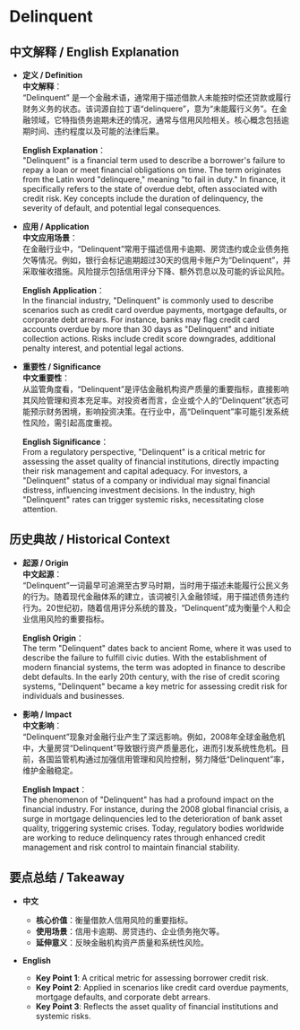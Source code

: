 # Delinquent

## 中文解释 / English Explanation

* **定义 / Definition**  
  **中文解释**：  
  “Delinquent” 是一个金融术语，通常用于描述借款人未能按时偿还贷款或履行财务义务的状态。该词源自拉丁语“delinquere”，意为“未能履行义务”。在金融领域，它特指债务逾期未还的情况，通常与信用风险相关。核心概念包括逾期时间、违约程度以及可能的法律后果。  

  **English Explanation**：  
  "Delinquent" is a financial term used to describe a borrower's failure to repay a loan or meet financial obligations on time. The term originates from the Latin word "delinquere," meaning "to fail in duty." In finance, it specifically refers to the state of overdue debt, often associated with credit risk. Key concepts include the duration of delinquency, the severity of default, and potential legal consequences.

* **应用 / Application**  
  **中文应用场景**：  
  在金融行业中，“Delinquent”常用于描述信用卡逾期、房贷违约或企业债务拖欠等情况。例如，银行会标记逾期超过30天的信用卡账户为“Delinquent”，并采取催收措施。风险提示包括信用评分下降、额外罚息以及可能的诉讼风险。  

  **English Application**：  
  In the financial industry, "Delinquent" is commonly used to describe scenarios such as credit card overdue payments, mortgage defaults, or corporate debt arrears. For instance, banks may flag credit card accounts overdue by more than 30 days as "Delinquent" and initiate collection actions. Risks include credit score downgrades, additional penalty interest, and potential legal actions.

* **重要性 / Significance**  
  **中文重要性**：  
  从监管角度看，“Delinquent”是评估金融机构资产质量的重要指标，直接影响其风险管理和资本充足率。对投资者而言，企业或个人的“Delinquent”状态可能预示财务困境，影响投资决策。在行业中，高“Delinquent”率可能引发系统性风险，需引起高度重视。  

  **English Significance**：  
  From a regulatory perspective, "Delinquent" is a critical metric for assessing the asset quality of financial institutions, directly impacting their risk management and capital adequacy. For investors, a "Delinquent" status of a company or individual may signal financial distress, influencing investment decisions. In the industry, high "Delinquent" rates can trigger systemic risks, necessitating close attention.

## 历史典故 / Historical Context

* **起源 / Origin**  
  **中文起源**：  
  “Delinquent”一词最早可追溯至古罗马时期，当时用于描述未能履行公民义务的行为。随着现代金融体系的建立，该词被引入金融领域，用于描述债务违约行为。20世纪初，随着信用评分系统的普及，“Delinquent”成为衡量个人和企业信用风险的重要指标。  

  **English Origin**：  
  The term "Delinquent" dates back to ancient Rome, where it was used to describe the failure to fulfill civic duties. With the establishment of modern financial systems, the term was adopted in finance to describe debt defaults. In the early 20th century, with the rise of credit scoring systems, "Delinquent" became a key metric for assessing credit risk for individuals and businesses.

* **影响 / Impact**  
  **中文影响**：  
  “Delinquent”现象对金融行业产生了深远影响。例如，2008年全球金融危机中，大量房贷“Delinquent”导致银行资产质量恶化，进而引发系统性危机。目前，各国监管机构通过加强信用管理和风险控制，努力降低“Delinquent”率，维护金融稳定。  

  **English Impact**：  
  The phenomenon of "Delinquent" has had a profound impact on the financial industry. For instance, during the 2008 global financial crisis, a surge in mortgage delinquencies led to the deterioration of bank asset quality, triggering systemic crises. Today, regulatory bodies worldwide are working to reduce delinquency rates through enhanced credit management and risk control to maintain financial stability.

## 要点总结 / Takeaway

* **中文**  
  - **核心价值**：衡量借款人信用风险的重要指标。  
  - **使用场景**：信用卡逾期、房贷违约、企业债务拖欠等。  
  - **延伸意义**：反映金融机构资产质量和系统性风险。  

* **English**  
  - **Key Point 1**: A critical metric for assessing borrower credit risk.  
  - **Key Point 2**: Applied in scenarios like credit card overdue payments, mortgage defaults, and corporate debt arrears.  
  - **Key Point 3**: Reflects the asset quality of financial institutions and systemic risks.
